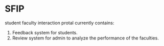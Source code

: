 # SFIP
student faculty interaction protal
currently contains:
1. Feedback system for students.
2. Review system for admin to analyze the performance of the faculties.
